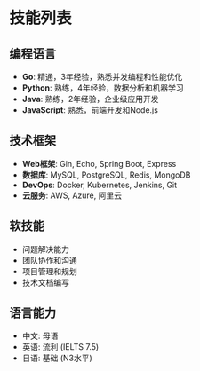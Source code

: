 # 技能列表

## 编程语言
- **Go**: 精通，3年经验，熟悉并发编程和性能优化
- **Python**: 熟练，4年经验，数据分析和机器学习
- **Java**: 熟练，2年经验，企业级应用开发
- **JavaScript**: 熟悉，前端开发和Node.js

## 技术框架
- **Web框架**: Gin, Echo, Spring Boot, Express
- **数据库**: MySQL, PostgreSQL, Redis, MongoDB
- **DevOps**: Docker, Kubernetes, Jenkins, Git
- **云服务**: AWS, Azure, 阿里云

## 软技能
- 问题解决能力
- 团队协作和沟通
- 项目管理和规划
- 技术文档编写

## 语言能力
- 中文: 母语
- 英语: 流利 (IELTS 7.5)
- 日语: 基础 (N3水平)
